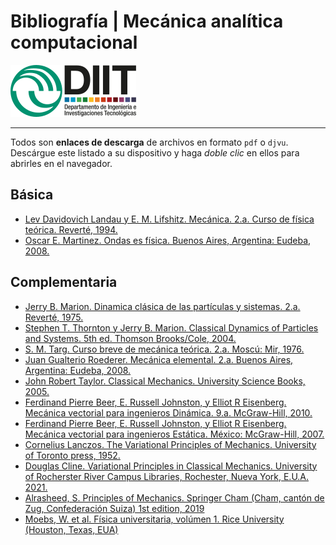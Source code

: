 # Bibliografía | Mecánica analítica computacional

![UNLaM | DIIT](../figurasLaTeX/ambos.png "UNLaM | DIIT")  
<!---
 ![by-nc-sa.png](../figurasLaTeX/by-nc-sa.png "CC-BY-NC-SA") 2022 [Víctor A. Bettachini](mailto:vbettachini@unlam.edu.ar)  
![UNLaM | DIIT](figuras/ambos.png "UNLaM | DIIT")  
© 2021 [Víctor A. Bettachini](mailto:vbettachini@unlam.edu.ar)  
-->

___

Todos son **enlaces de descarga** de archivos en formato `pdf` o `djvu`.
Descárgue este listado a su dispositivo y haga _doble clic_ en ellos para abrirles en el navegador.


## Básica
- [Lev Davidovich Landau y E. M. Lifshitz. Mecánica. 2.a. Curso de física teórica. Reverté, 1994.](https://mega.nz/file/CQInnIzJ#WenBhiu1wz57v2ulGmgfrlKzgLoNSPh4HBzWYFGh6_4)
- [Oscar E. Martinez. Ondas es física. Buenos Aires, Argentina: Eudeba, 2008.](https://mega.nz/file/FoQSlapS#zNyZ2byn7Gdqiq6ytYdkMBq0Ap70Lq2MP4C8vSYnu-g)

	
## Complementaria
- [Jerry B. Marion. Dinamica clásica de las partículas y sistemas. 2.a. Reverté, 1975.](https://mega.nz/file/TUAhyIpZ#BGkPyVtYnsWMi7Zj8xHXxGBJ904Ty1NAolxNev8Etf8)
- [Stephen T. Thornton y Jerry B. Marion. Classical Dynamics of Particles and Systems. 5th ed. Thomson Brooks/Cole, 2004.](https://mega.nz/file/PcREiRSJ#CXoEn0igVkDCpuck6JjzIVIKMrhYzf6huJmsJva_cLQ)
- [S. M. Targ. Curso breve de mecánica teórica. 2.a. Moscú: Mir, 1976.](https://mega.nz/file/7NxzCKpY#R5-ZuR5dQfoDIp2QBIinKF0EME4owobnfURzEVqhtV0)
- [Juan Gualterio Roederer. Mecánica elemental. 2.a. Buenos Aires, Argentina: Eudeba, 2008.](https://mega.nz/file/6VJ1WKYL#HOTfjWIW_sKxjT7Aq6I2aBm3tG9_EvNCkrDrjPl4pF4)
- [John Robert Taylor. Classical Mechanics. University Science Books, 2005.](https://mega.nz/file/6MAzQIYD#M_XCQkAuWDU6F4Oro7GV2nUMsu012ihTFIMlrNJiP38)
-	[Ferdinand Pierre Beer, E. Russell Johnston, y Elliot R Eisenberg. Mecánica vectorial para ingenieros Dinámica. 9.a. McGraw-Hill, 2010.](https://mega.nz/#!6UQDVCgJ!G6VvNkdJ8azLwDVdNcKnC0MNhy07zawyxdnlZQG8vWk)
-	[Ferdinand Pierre Beer, E. Russell Johnston, y Elliot R Eisenberg. Mecánica vectorial para ingenieros Estática. México: McGraw-Hill, 2007.](https://mega.nz/#!fJQhFIhS!CWTe2ATXi-9fp_kFG0ZhlEeFuFZzvjEreq6F5i-uQTc)
- [Cornelius Lanczos. The Variational Principles of Mechanics. University of Toronto press, 1952.](https://mega.nz/file/3FInUCYT#AuIn60lyVdc7Mhg2TJmHiVQKeSccd9e9VCED1wjc61A)
- [Douglas Cline. Variational Principles in Classical Mechanics. University of Rocherster River Campus Libraries, Rochester, Nueva York, E.U.A. 2021.](http://classicalmechanics.lib.rochester.edu/)
- [Alrasheed, S. Principles of Mechanics. Springer Cham (Cham, cantón de Zug, Confederación Suiza) 1st edition, 2019](https://doi.org/10.1007/978-3-030-15195-9)
- [Moebs, W. et al. Física universitaria, volúmen 1. Rice University (Houston, Texas, EUA)](https://openstax.org/details/books/física-universitaria-volumen-1)
